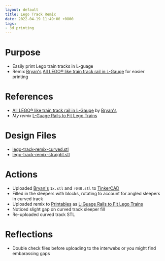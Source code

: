 ```yaml
---
layout: default
title: Lego Track Remix
date: 2022-04-19 11:49:00 +0800
tags:
- 3d printing
---
```


# Purpose
- Easily print Lego train tracks in L-guage
- Remix [Bryan's](https://www.printables.com/social/81523-bryan/about) [All LEGO® like train track rail in L-Gauge](https://www.printables.com/model/53885-all-legor-like-train-track-rail-in-l-gauge) for easier printing


# References
- [All LEGO® like train track rail in L-Gauge](https://www.printables.com/model/53885-all-legor-like-train-track-rail-in-l-gauge) by [Bryan's](https://www.printables.com/social/81523-bryan/about)
- *My remix* [L-Guage Rails to Fit Lego Trains](https://www.printables.com/model/174293-l-guage-rails-to-fit-lego-trains)

# Design Files
- [lego-track-remix-curved.stl](\assets\stl\2022-04-19-lego-track-remix-curved.stl)
- [lego-track-remix-straight.stl](\assets\stl\2022-04-19-lego-track-remix-straight.stl)


# Actions
- Uploaded [Bryan's](https://www.printables.com/social/81523-bryan/about) `1x.stl` and `r040.stl` to [TinkerCAD](tinkercad.com)
- Filled in the sleepers with blocks, rotating to account for angled sleepers in curved track
- Uploaded remix to [Printables](printables.com) as [L-Guage Rails to Fit Lego Trains](https://www.printables.com/model/174293-l-guage-rails-to-fit-lego-trains)
- Noticed slight gap on curved track sleeper fill
- Re-uploaded curved track STL


# Reflections
- Double check files before uploading to the interwebs or you might find embarassing gaps